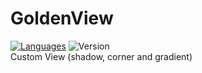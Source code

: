 # GoldenView
[![Languages](https://img.shields.io/badge/Language-Swift-blue)](#)
![Version](https://img.shields.io/badge/Vesrion-1.0.0-green) <br/>
Custom View (shadow, corner and gradient)
